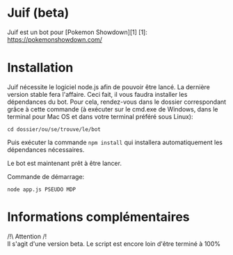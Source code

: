 Juif (beta)
===========

Juif est un bot pour [Pokemon Showdown][1]
[1]: https://pokemonshowdown.com/

Installation
============

Juif nécessite le logiciel node.js afin de pouvoir être lancé. La dernière version stable fera l'affaire.
Ceci fait, il vous faudra installer les dépendances du bot. Pour cela, rendez-vous dans le dossier
correspondant grâce à cette commande (à exécuter sur le cmd.exe de Windows, dans le terminal pour Mac OS et dans votre terminal préféré sous Linux):

`cd dossier/ou/se/trouve/le/bot`

Puis exécuter la commande `npm install` qui installera automatiquement les dépendances nécessaires.

Le bot est maintenant prêt à être lancer.

Commande de démarrage:

`node app.js PSEUDO MDP`

Informations complémentaires
=============================

/!\ Attention /!\
Il s'agit d'une version beta. Le script est encore loin d'être terminé à 100%